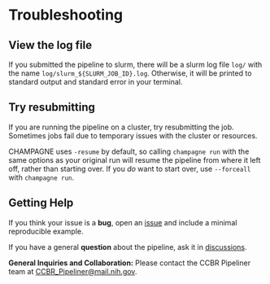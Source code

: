 # Troubleshooting

## View the log file

If you submitted the pipeline to slurm, there will be a slurm log file `log/`
with the name `log/slurm_${SLURM_JOB_ID}.log`.
Otherwise, it will be printed to standard output and standard error in your terminal.

## Try resubmitting

If you are running the pipeline on a cluster, try resubmitting the job.
Sometimes jobs fail due to temporary issues with the cluster or resources.

CHAMPAGNE uses `-resume` by default, so calling `champagne run` with the same
options as your original run will resume the pipeline from where it left off,
rather than starting over. If you _do_ want to start over, use `--forceall` with
`champagne run`.

## Getting Help

If you think your issue is a **bug**, open an
[issue](https://github.com/CCBR/CHAMPAGNE/issues) and include a minimal
reproducible example.

If you have a general **question** about the pipeline, ask it in
[discussions](https://github.com/CCBR/CHAMPAGNE/discussions).

**General Inquiries and Collaboration:** Please contact the CCBR Pipeliner team
at [CCBR_Pipeliner@mail.nih.gov](mailto:CCBR_Pipeliner@mail.nih.gov).
